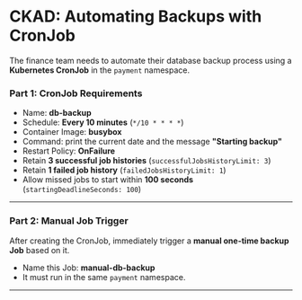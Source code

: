 # CKAD: Automating Backups with CronJob

The finance team needs to automate their database backup process using a **Kubernetes CronJob** in the `payment` namespace.  

### Part 1: CronJob Requirements
- Name: **db-backup**  
- Schedule: **Every 10 minutes** (`*/10 * * * *`)  
- Container Image: **busybox**  
- Command: print the current date and the message **"Starting backup"**  
- Restart Policy: **OnFailure**  
- Retain **3 successful job histories** (`successfulJobsHistoryLimit: 3`)  
- Retain **1 failed job history** (`failedJobsHistoryLimit: 1`)  
- Allow missed jobs to start within **100 seconds** (`startingDeadlineSeconds: 100`)  

---

### Part 2: Manual Job Trigger
After creating the CronJob, immediately trigger a **manual one-time backup Job** based on it.  
- Name this Job: **manual-db-backup**  
- It must run in the same `payment` namespace.  

---

